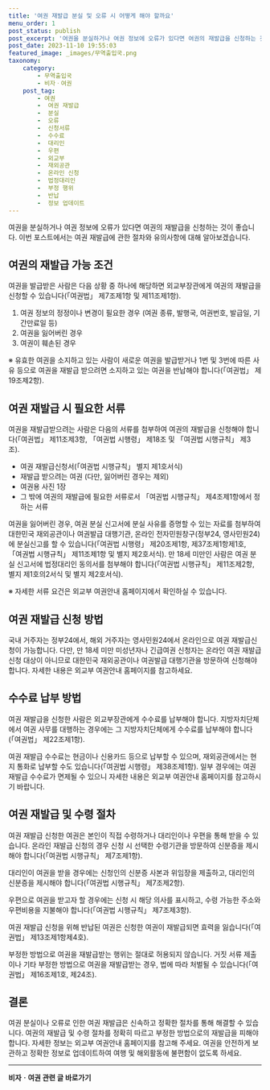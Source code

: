 ```yaml
---
title: '여권 재발급 분실 및 오류 시 어떻게 해야 할까요'
menu_order: 1
post_status: publish
post_excerpt: '여권을 분실하거나 여권 정보에 오류가 있다면 여권의 재발급을 신청하는 것이 좋습니다. 이번 포스트에서는 여권 재발급에 관한 절차와 유의사항에 대해 알아보겠습니다.'
post_date: 2023-11-10 19:55:03
featured_image: _images/무역출입국.png
taxonomy:
    category:
        - 무역출입국
        - 비자ㆍ여권
    post_tag:
        - 여권
        -  여권 재발급
        -  분실
        -  오류
        -  신청서류
        -  수수료
        -  대리인
        -  우편
        -  외교부
        -  재외공관
        -  온라인 신청
        -  법정대리인
        -  부정 행위
        -  반납
        -  정보 업데이트
---
```



여권을 분실하거나 여권 정보에 오류가 있다면 여권의 재발급을 신청하는 것이 좋습니다. 이번 포스트에서는 여권 재발급에 관한 절차와 유의사항에 대해 알아보겠습니다.

## 여권의 재발급 가능 조건

여권을 발급받은 사람은 다음 상황 중 하나에 해당하면 외교부장관에게 여권의 재발급을 신청할 수 있습니다(「여권법」 제7조제1항 및 제11조제1항).

1. 여권 정보의 정정이나 변경이 필요한 경우 (여권 종류, 발행국, 여권번호, 발급일, 기간만료일 등)
2. 여권을 잃어버린 경우
3. 여권이 훼손된 경우

※ 유효한 여권을 소지하고 있는 사람이 새로운 여권을 발급받거나 1번 및 3번에 따른 사유 등으로 여권을 재발급 받으려면 소지하고 있는 여권을 반납해야 합니다(「여권법」 제19조제2항).

## 여권 재발급 시 필요한 서류

여권을 재발급받으려는 사람은 다음의 서류를 첨부하여 여권의 재발급을 신청해야 합니다(「여권법」 제11조제3항, 「여권법 시행령」 제18조 및 「여권법 시행규칙」 제3조).

- 여권 재발급신청서(「여권법 시행규칙」 별지 제1호서식)
- 재발급 받으려는 여권 (다만, 잃어버린 경우는 제외)
- 여권용 사진 1장
- 그 밖에 여권의 재발급에 필요한 서류로서 「여권법 시행규칙」 제4조제1항에서 정하는 서류

여권을 잃어버린 경우, 여권 분실 신고서에 분실 사유를 증명할 수 있는 자료를 첨부하여 대한민국 재외공관이나 여권발급 대행기관, 온라인 전자민원창구(정부24, 영사민원24)에 분실신고를 할 수 있습니다(「여권법 시행령」 제20조제1항, 제37조제1항제1호, 「여권법 시행규칙」 제11조제1항 및 별지 제2호서식). 만 18세 미만인 사람은 여권 분실 신고서에 법정대리인 동의서를 첨부해야 합니다(「여권법 시행규칙」 제11조제2항, 별지 제1호의2서식 및 별지 제2호서식).

※ 자세한 서류 요건은 외교부 여권안내 홈페이지에서 확인하실 수 있습니다.

## 여권 재발급 신청 방법

국내 거주자는 정부24에서, 해외 거주자는 영사민원24에서 온라인으로 여권 재발급신청이 가능합니다. 다만, 만 18세 미만 미성년자나 긴급여권 신청자는 온라인 여권 재발급신청 대상이 아니므로 대한민국 재외공관이나 여권발급 대행기관을 방문하여 신청해야 합니다. 자세한 내용은 외교부 여권안내 홈페이지를 참고하세요.

## 수수료 납부 방법

여권 재발급을 신청한 사람은 외교부장관에게 수수료를 납부해야 합니다. 지방자치단체에서 여권 사무를 대행하는 경우에는 그 지방자치단체에게 수수료를 납부해야 합니다(「여권법」 제22조제1항).

여권 재발급 수수료는 현금이나 신용카드 등으로 납부할 수 있으며, 재외공관에서는 현지 통화로 납부할 수도 있습니다(「여권법 시행령」 제38조제1항). 일부 경우에는 여권 재발급 수수료가 면제될 수 있으니 자세한 내용은 외교부 여권안내 홈페이지를 참고하시기 바랍니다.

## 여권 재발급 및 수령 절차

여권 재발급 신청한 여권은 본인이 직접 수령하거나 대리인이나 우편을 통해 받을 수 있습니다. 온라인 재발급 신청의 경우 신청 시 선택한 수령기관을 방문하여 신분증을 제시해야 합니다(「여권법 시행규칙」 제7조제1항).

대리인이 여권을 받을 경우에는 신청인의 신분증 사본과 위임장을 제출하고, 대리인의 신분증을 제시해야 합니다(「여권법 시행규칙」 제7조제2항).

우편으로 여권을 받고자 할 경우에는 신청 시 해당 의사를 표시하고, 수령 가능한 주소와 우편비용을 지불해야 합니다(「여권법 시행규칙」 제7조제3항).

여권 재발급 신청을 위해 반납된 여권은 신청한 여권이 재발급되면 효력을 잃습니다(「여권법」 제13조제1항제4호).

부정한 방법으로 여권을 재발급받는 행위는 절대로 허용되지 않습니다. 거짓 서류 제출이나 기타 부정한 방법으로 여권을 재발급받는 경우, 법에 따라 처벌될 수 있습니다(「여권법」 제16조제1호, 제24조).

## 결론

여권 분실이나 오류로 인한 여권 재발급은 신속하고 정확한 절차를 통해 해결할 수 있습니다. 여권의 재발급 및 수령 절차를 정확히 따르고 부정한 방법으로의 재발급을 피해야 합니다. 자세한 정보는 외교부 여권안내 홈페이지를 참고해 주세요. 여권을 안전하게 보관하고 정확한 정보로 업데이트하여 여행 및 해외활동에 불편함이 없도록 하세요.
<!-- wp:separator -->
<hr class="wp-block-separator has-alpha-channel-opacity"/>
<!-- /wp:separator -->

<!-- wp:group {"backgroundColor":"base","layout":{"type":"constrained"}} -->
<div class="wp-block-group has-base-background-color has-background"><!-- wp:paragraph {"align":"center","fontSize":"medium"} -->
<p class="has-text-align-center has-large-font-size"><strong>비자ㆍ여권 관련 글 바로가기</strong></p>
<!-- /wp:paragraph -->


<!-- wp:latest-posts
{"categories":[{"id":16891,"count":19,"description":"","link":"https://uknowlaw.com/category/%eb%b9%84%ec%9e%90%e3%86%8d%ec%97%ac%ea%b6%8c/","name":"비자ㆍ여권","slug":"비자ㆍ여권","taxonomy":"category","parent":0,"meta":[],"_links":{"self":[{"href":"https://uknowlaw.com/wp-json/wp/v2/categories/16891"}],"collection":[{"href":"https://uknowlaw.com/wp-json/wp/v2/categories"}],"about":[{"href":"https://uknowlaw.com/wp-json/wp/v2/taxonomies/category"}],"wp:post_type":[{"href":"https://uknowlaw.com/wp-json/wp/v2/posts?categories=16891"}],"curies":[{"name":"wp","href":"https://api.w.org/{rel}","templated":true}]}}],"postsToShow":100,"excerptLength":28,"postLayout":"grid","columns":2,"featuredImageAlign":"left","featuredImageSizeSlug":"large","fontSize":"small"} /--></div>
<!-- /wp:group -->